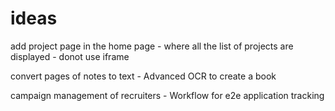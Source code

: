 # ideas
add project page in the home page - where all the list of projects are displayed - donot use iframe

convert pages of notes to text - Advanced OCR to create a book

campaign management of recruiters - Workflow for e2e application tracking
